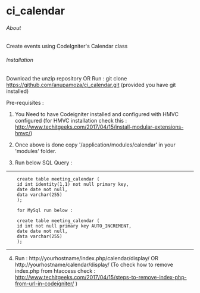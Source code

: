 # ci_calendar

###### About ######
Create events using CodeIgniter's Calendar class

###### Installation ######
Download the unzip repository
OR 
Run : git clone https://github.com/anupamoza/ci_calendar.git (provided you have git installed)

Pre-requisites :
1. You Need to have Codeigniter installed and configured with HMVC configured 
(for HMVC installation check this : http://www.techitgeeks.com/2017/04/15/install-modular-extensions-hmvc/)

2. Once above is done copy '/application/modules/calendar' in your 'modules' folder.

3. Run below SQL Query : 

********************************************************
        create table meeting_calendar (
        id int identity(1,1) not null primary key,
        date date not null,
        data varchar(255)
        ); 

        for MySql run below :

        create table meeting_calendar (
        id int not null primary key AUTO_INCREMENT,
        date date not null,
        data varchar(255)
        ); 
********************************************************

4. Run : http://yourhostname/index.php/calendar/display/ OR http://yourhostname/calendar/display/
(To check how to remove index.php from htaccess 
check : http://www.techitgeeks.com/2017/04/15/steps-to-remove-index-php-from-url-in-codeigniter/ )